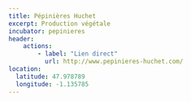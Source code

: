 ```yaml
---
title: Pépinières Huchet
excerpt: Production végétale
incubator: pepinieres
header:
    actions:
        - label: "Lien direct"
          url: http://www.pepinieres-huchet.com/
location:
  latitude: 47.978789
  longitude: -1.135785
---
```

